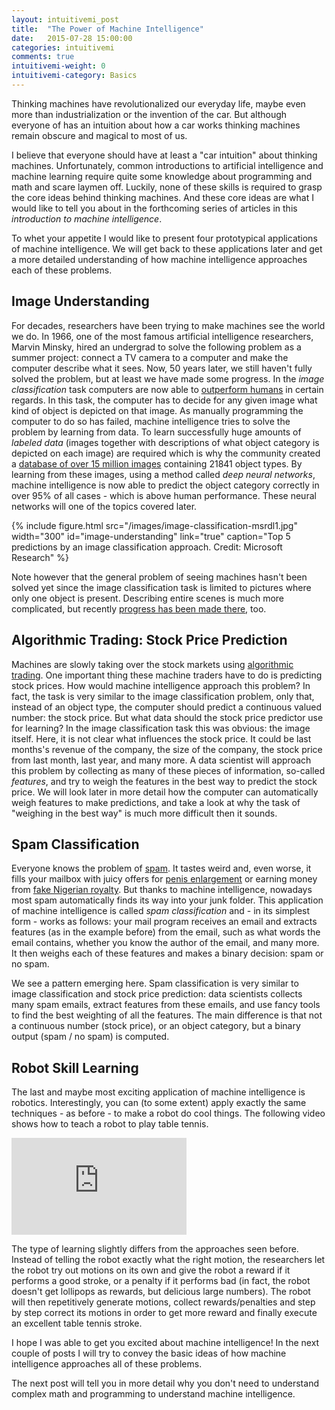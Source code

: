 ```yaml
---
layout: intuitivemi_post
title:  "The Power of Machine Intelligence"
date:   2015-07-28 15:00:00
categories: intuitivemi
comments: true
intuitivemi-weight: 0
intuitivemi-category: Basics
---
```


Thinking machines have revolutionalized our everyday life, maybe even more than industrialization or the invention of the car. But although everyone of has an intuition about how a car works thinking machines remain obscure and magical to most of us. 

I believe that everyone should have at least a "car intuition" about thinking machines. Unfortunately, common introductions to artificial intelligence and machine learning require quite some knowledge about programming and math and scare laymen off. Luckily, none of these skills is required to grasp the core ideas behind thinking machines. And these core ideas are what I would like to tell you about in the forthcoming series of articles in this *introduction to machine intelligence*.

To whet your appetite I would like to present four prototypical applications of machine intelligence. We will get back to these applications later and get a more detailed understanding of how machine intelligence approaches each of these problems.

## Image Understanding

For decades, researchers have been trying to make machines see the world we do. In 1966, one of the most famous artificial intelligence researchers, Marvin Minsky, hired an undergrad to solve the following problem as a summer project: connect a TV camera to a computer and make the computer describe what it sees. Now, 50 years later, we still haven't fully solved the problem, but at least we have made some progress. In the *image classification* task computers are now able to [outperform humans](https://gigaom.com/2015/02/13/microsoft-says-its-new-computer-vision-system-can-outperform-humans/) in certain regards. In this task, the computer has to decide for any given image what kind of object is depicted on that image. As manually programming the computer to do so has failed, machine intelligence tries to solve the problem by learning from data. 
To learn successfully huge amounts of *labeled data* (images together with descriptions of what object category is depicted on each image) are required which is why the community  created a [database of over 15 million images](http://www.image-net.org/) containing 21841 object types. By learning from these images, using a method called *deep neural networks*, machine intelligence is now able to predict the object category correctly in over 95% of all cases - which is above human performance. These neural networks will one of the topics covered later.

{% include figure.html src="/images/image-classification-msrdl1.jpg" width="300" id="image-understanding" link="true" caption="Top 5 predictions by an image classification approach. Credit: Microsoft Research" %}

Note however that the general problem of seeing machines hasn't been solved yet since the image classification task is limited to pictures where only one object is present. Describing entire scenes is much more complicated, but recently [progress has been made there](http://karpathy.github.io/2015/05/21/rnn-effectiveness/), too.

## Algorithmic Trading: Stock Price Prediction

Machines are slowly taking over the stock markets using [algorithmic trading](https://en.wikipedia.org/wiki/Algorithmic_trading). One important thing these machine traders have to do is predicting stock prices. How would machine intelligence approach this problem? In fact, the task is very similar to the image classification problem, only that, instead of an object type, the computer should predict a continuous valued number: the stock price. But what data should the stock price predictor use for learning?
In the image classification task this was obvious: the image itself. Here, it is not clear what influences the stock price. It could be last months's revenue of the company, the size of the company, the stock price from last month, last year, and many more. 
A data scientist will approach this problem by collecting as many of these pieces of information, so-called *features*, and try to weigh the features in the best way to predict the stock price. We will look later in more detail how the computer can automatically weigh features to make predictions, and take a look at why the task of "weighing in the best way" is much more difficult then it sounds.

## Spam Classification

Everyone knows the problem of [spam](http://www.stevenburgess.net/wp-content/uploads/2014/12/Spam-Can.jpg). It tastes weird and, even worse, it fills your mailbox with juicy offers for [penis enlargement](http://www.mensjournal.com/health-fitness/health/the-hard-truth-about-penis-enlargement-20141027) or earning money from [fake Nigerian royalty](http://www.419eater.com/img/news.pdf). But thanks to machine intelligence, nowadays most spam automatically finds its way into your junk folder. This application of machine intelligence is called *spam classification* and - in its simplest form - works as follows: your mail program receives an email and extracts features (as in the example before) from the email, such as what words the email  contains, whether you know the author of the email, and many more. It then weighs each of these features and makes a binary decision: spam or no spam. 

We see a pattern emerging here. Spam classification is very similar to image classification and stock price prediction: data scientists collects many spam emails, extract features from these emails, and use fancy tools to find the best weighting of all the features. The main difference is that not a continuous number (stock price), or an object category, but a binary output (spam / no spam) is computed.

## Robot Skill Learning

The last and maybe most exciting application of machine intelligence is robotics. Interestingly, you can (to some extent) apply exactly the same techniques - as before - to make a robot do cool things. The following video shows how to teach a robot to play table tennis.

<div class="imgcenter">
<iframe width="280" height="155" src="https://www.youtube.com/embed/SH3bADiB7uQ" frameborder="0" allowfullscreen></iframe>
</div>

The type of learning slightly differs from the approaches seen before. Instead of telling the robot exactly what the right motion, the researchers let the robot try out motions on its own and give the robot a reward if it performs a good stroke, or a penalty if it performs bad (in fact, the robot doesn't get lollipops as rewards, but delicious large numbers). The robot will then repetitively generate motions, collect rewards/penalties and step by step correct its motions in order to get more reward and finally execute an excellent table tennis stroke. 

<!-- 
However, you can also formulate the problem In a nutshell, the researchers make something similar as in stock price prediction: from the position of the ball you try to "predict", or rather decide for, a motor command to send to the robot. Executing this motion will then allow the robot to hit the table tennis ball.
 -->

I hope I was able to get you excited about machine intelligence! In the next couple of posts I will try to convey the basic ideas of how machine intelligence approaches all of these problems.

The next post will tell you in more detail why you don't need to understand complex math and programming to understand machine intelligence.
